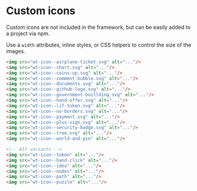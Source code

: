 # Custom icons

<p class="lead">Custom icons are not included in the framework, but can be easily added to a project via npm.</p>

Use a `width` attributes, inline styles, or CSS helpers to control the size of the images.

<!-- STORY -->

```html
<img src="wt-icon--airplane-ticket.svg" alt="..."/>
<img src="wt-icon--chart.svg" alt="..."/>
<img src="wt-icon--coins-up.svg" alt="..."/>
<img src="wt-icon--comment-bubble.svg" alt="..."/>
<img src="wt-icon--documents.svg" alt="..."/>
<img src="wt-icon--github-logo.svg" alt="..."/>
<img src="wt-icon--government-buillding.svg" alt="..."/>
<img src="wt-icon--hand-offer.svg" alt="..."/>
<img src="wt-icon--lif-token.svg" alt="..."/>
<img src="wt-icon--no-borders.svg" alt="..."/>
<img src="wt-icon--payment.svg" alt="..."/>
<img src="wt-icon--plus-sign.svg" alt="..."/>
<img src="wt-icon--security-badge.svg" alt="..."/>
<img src="wt-icon--tree.svg" alt="..."/>
<img src="wt-icon--world-and-pin" alt="..."/>

<!-- Alt variants -->
<img src="wt-icon--token" alt="..."/>
<img src="wt-icon--hand-click" alt="..."/>
<img src="wt-icon--idea" alt="..."/>
<img src="wt-icon--nodes" alt="..."/>
<img src="wt-icon--path" alt="..."/>
<img src="wt-icon--puzzle" alt="..."/>
```